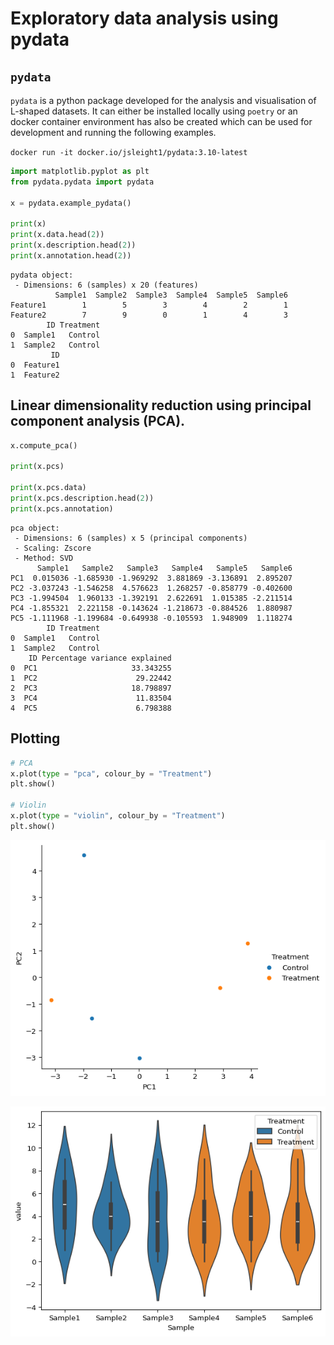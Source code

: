 # Exploratory data analysis using pydata

## `pydata`

`pydata` is a python package developed for the analysis and
visualisation of L-shaped datasets. It can either be installed locally
using `poetry` or an docker container environment has also be created
which can be used for development and running the following examples.

`docker run -it docker.io/jsleight1/pydata:3.10-latest`

``` python
import matplotlib.pyplot as plt
from pydata.pydata import pydata

x = pydata.example_pydata()

print(x)
print(x.data.head(2))
print(x.description.head(2))
print(x.annotation.head(2))
```

    pydata object:
     - Dimensions: 6 (samples) x 20 (features)
              Sample1  Sample2  Sample3  Sample4  Sample5  Sample6
    Feature1        1        5        3        4        2        1
    Feature2        7        9        0        1        4        3
            ID Treatment
    0  Sample1   Control
    1  Sample2   Control
             ID
    0  Feature1
    1  Feature2

## Linear dimensionality reduction using principal component analysis (PCA).

``` python
x.compute_pca()

print(x.pcs)

print(x.pcs.data)
print(x.pcs.description.head(2))
print(x.pcs.annotation)
```

    pca object:
     - Dimensions: 6 (samples) x 5 (principal components)
     - Scaling: Zscore
     - Method: SVD
          Sample1   Sample2   Sample3   Sample4   Sample5   Sample6
    PC1  0.015036 -1.685930 -1.969292  3.881869 -3.136891  2.895207
    PC2 -3.037243 -1.546258  4.576623  1.268257 -0.858779 -0.402600
    PC3 -1.994504  1.960133 -1.392191  2.622691  1.015385 -2.211514
    PC4 -1.855321  2.221158 -0.143624 -1.218673 -0.884526  1.880987
    PC5 -1.111968 -1.199684 -0.649938 -0.105593  1.948909  1.118274
            ID Treatment
    0  Sample1   Control
    1  Sample2   Control
        ID Percentage variance explained
    0  PC1                     33.343255
    1  PC2                      29.22442
    2  PC3                     18.798897
    3  PC4                      11.83504
    4  PC5                      6.798388

## Plotting

``` python
# PCA 
x.plot(type = "pca", colour_by = "Treatment")
plt.show()

# Violin
x.plot(type = "violin", colour_by = "Treatment")
plt.show()
```

![](README_files/figure-commonmark/cell-4-output-1.png)

![](README_files/figure-commonmark/cell-4-output-2.png)
